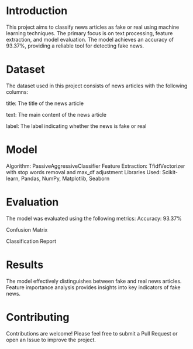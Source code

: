 # Introduction
This project aims to classify news articles as fake or real using machine learning techniques. The primary focus is on text processing, feature extraction, and model evaluation. The model achieves an accuracy of 93.37%, providing a reliable tool for detecting fake news.

# Dataset
The dataset used in this project consists of news articles with the following columns:

title: The title of the news article

text: The main content of the news article

label: The label indicating whether the news is fake or real

# Model
Algorithm: PassiveAggressiveClassifier
Feature Extraction: TfidfVectorizer with stop words removal and max_df adjustment
Libraries Used: Scikit-learn, Pandas, NumPy, Matplotlib, Seaborn

# Evaluation
The model was evaluated using the following metrics:
Accuracy: 93.37%

Confusion Matrix

Classification Report

# Results
The model effectively distinguishes between fake and real news articles.
Feature importance analysis provides insights into key indicators of fake news.

# Contributing
Contributions are welcome! Please feel free to submit a Pull Request or open an Issue to improve the project.
